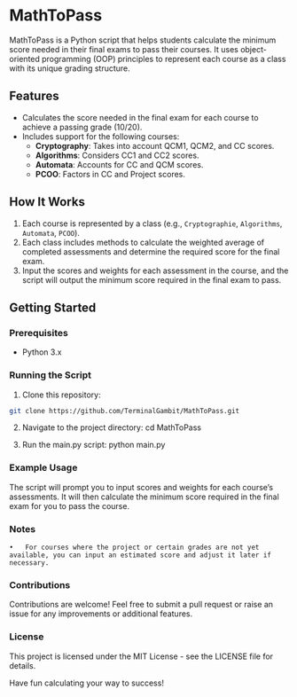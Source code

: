 # MathToPass

MathToPass is a Python script that helps students calculate the minimum score needed in their final exams to pass their courses. It uses object-oriented programming (OOP) principles to represent each course as a class with its unique grading structure.

## Features

- Calculates the score needed in the final exam for each course to achieve a passing grade (10/20).
- Includes support for the following courses:
  - **Cryptography**: Takes into account QCM1, QCM2, and CC scores.
  - **Algorithms**: Considers CC1 and CC2 scores.
  - **Automata**: Accounts for CC and QCM scores.
  - **PCOO**: Factors in CC and Project scores.

## How It Works

1. Each course is represented by a class (e.g., `Cryptographie`, `Algorithms`, `Automata`, `PCOO`).
2. Each class includes methods to calculate the weighted average of completed assessments and determine the required score for the final exam.
3. Input the scores and weights for each assessment in the course, and the script will output the minimum score required in the final exam to pass.

## Getting Started

### Prerequisites

- Python 3.x

### Running the Script

1. Clone this repository:
```bash
git clone https://github.com/TerminalGambit/MathToPass.git
```
2.	Navigate to the project directory:
cd MathToPass

3.	Run the main.py script:
python main.py

### Example Usage

The script will prompt you to input scores and weights for each course’s assessments. It will then calculate the minimum score required in the final exam for you to pass the course.

### Notes
	•	For courses where the project or certain grades are not yet available, you can input an estimated score and adjust it later if necessary.

### Contributions

Contributions are welcome! Feel free to submit a pull request or raise an issue for any improvements or additional features.

### License

This project is licensed under the MIT License - see the LICENSE file for details.

Have fun calculating your way to success!
